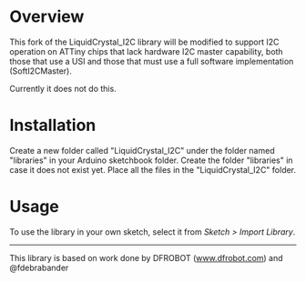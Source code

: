 # Overview #
This fork of the LiquidCrystal_I2C library will be modified to support I2C operation on ATTiny chips that lack hardware I2C master capability, both those that use a USI and those that must use a full software implementation (SoftI2CMaster). 

Currently it does not do this. 

# Installation #
Create a new folder called "LiquidCrystal_I2C" under the folder named "libraries" in your Arduino sketchbook folder.
Create the folder "libraries" in case it does not exist yet. Place all the files in the "LiquidCrystal_I2C" folder.

# Usage #
To use the library in your own sketch, select it from *Sketch > Import Library*.

-------------------------------------------------------------------------------------------------------------------
This library is based on work done by DFROBOT (www.dfrobot.com) and @fdebrabander

